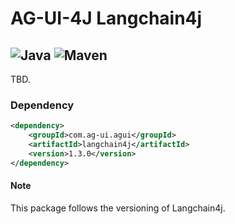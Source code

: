 # AG-UI-4J Langchain4j

![Java](https://img.shields.io/badge/Java-17-orange?logo=openjdk&logoColor=white)
![Maven](https://img.shields.io/badge/Maven-1.3.0-C71A36?logo=apachemaven&logoColor=white)
---
TBD.

### Dependency

```xml
<dependency>
    <groupId>com.ag-ui.agui</groupId>
    <artifactId>langchain4j</artifactId>
    <version>1.3.0</version>
</dependency>
```

#### Note
This package follows the versioning of Langchain4j.